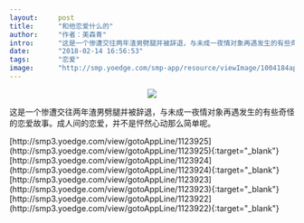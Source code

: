 ```yaml
---
layout:     post
title:      "和他恋爱什么的"
author:     "作者：美森青"
intro:      "这是一个惨遭交往两年渣男劈腿并被辞退，与未成一夜情对象再遇发生的有些奇怪的恋爱故事。成人间的恋爱，并不是怦然心动那么简单呢。"
date:       "2018-02-14 16:56:53"
tags:       "恋爱"
image:      "http://smp.yoedge.com/smp-app/resource/viewImage/1004184appline.png"
---
```

<div style="text-align: center">
<p><img src="http://smp.yoedge.com/smp-app/resource/viewImage/1004184appline.png"/></p>
</div>
<p class="post-meta">
<span>这是一个惨遭交往两年渣男劈腿并被辞退，与未成一夜情对象再遇发生的有些奇怪的恋爱故事。成人间的恋爱，并不是怦然心动那么简单呢。</span>
</p>
[http://smp3.yoedge.com/view/gotoAppLine/1123925](http://smp3.yoedge.com/view/gotoAppLine/1123925){:target="_blank"}
[http://smp3.yoedge.com/view/gotoAppLine/1123924](http://smp3.yoedge.com/view/gotoAppLine/1123924){:target="_blank"}
[http://smp3.yoedge.com/view/gotoAppLine/1123923](http://smp3.yoedge.com/view/gotoAppLine/1123923){:target="_blank"}
[http://smp3.yoedge.com/view/gotoAppLine/1123922](http://smp3.yoedge.com/view/gotoAppLine/1123922){:target="_blank"}


